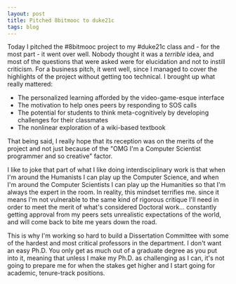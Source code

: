 ```yaml
---
layout: post
title: Pitched 8bitmooc to duke21c
tags: blog
---
```


Today I pitched the #8bitmooc project to my #duke21c class and - for the most part - it went over well. Nobody thought it was a *terrible* idea, and most of the questions that were asked were for elucidation and not to instill criticism. For a business pitch, it went well, since I managed to cover the highlights of the project without getting too technical. I brought up what really mattered:

 * The personalized learning afforded by the video-game-esque interface
 * The motivation to help ones peers by responding to SOS calls
 * The potential for students to think meta-cognitively by developing challenges for their classmates
 * The nonlinear exploration of a wiki-based textbook

That being said, I really hope that its reception was on the merits of the project and not just because of the "OMG I'm a Computer Scientist programmer and so creative" factor.

I like to joke that part of what I like doing interdisciplinary work is that when I'm around the Humanists I can play up the Computer Science, and when I'm around the Computer Scientists I can play up the Humanities so that I'm always the expert in the room. In reality, this mindset terrifies me. since it means I'm not vulnerable to the same kind of rigorous critique I'll need in order to meet the merit of what's considered Doctoral work… constantly getting approval from my peers sets unrealistic expectations of the world, and will come back to bite me years down the road.

This is why I'm working so hard to build a Dissertation Committee with some of the hardest and most critical professors in the department. I don't want an easy Ph.D. You only get as much out of a graduate degree as you put into it, meaning that unless I make my Ph.D. as challenging as I can, it's not going to prepare me for when the stakes get higher and I start going for academic, tenure-track positions.
